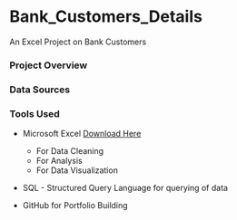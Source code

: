 # Bank_Customers_Details
An Excel Project on Bank Customers
### Project Overview
### Data Sources
### Tools Used
- Microsoft Excel [Download Here](https://www.mircosoft.com)
  
   -  For Data Cleaning
   -  For Analysis
   -  For Data Visualization
     
- SQL - Structured Query Language for querying of data
- GitHub for Portfolio Building
